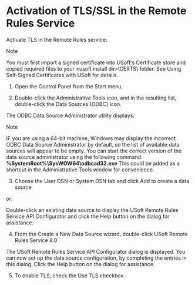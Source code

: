 # Activation of TLS/SSL in the Remote Rules Service

Activate TLS in the Remote Rules service:

> [!NOTE]
> You must first import a signed certificate into USoft's Certificate store and copied required files to your \<usoft install dir>\\CERTS\\ folder. See Using Self-Signed Certificates with USoft for details.

1. Open the Control Panel from the Start menu.

2. Double-click the Administrative Tools icon, and in the resulting list, double-click the Data Sources (ODBC) icon.

The ODBC Data Source Administrator utility displays.

> [!NOTE]
> IF you are using a 64-bit machine, Windows may display the incorrect ODBC Data Source Administrator by default, so the list of available data sources will appear to be empty. You can start the correct version of the data source administrator using the following command:
> **%SystemRoot%\\SysWOW64\\odbcad32.exe**
> This could be added as a shortcut in the Administrative Tools window for convenience.

3. Choose the User DSN or System DSN tab and click Add to create a data source

*or:*

Double-click an existing data source to display the USoft Remote Rules Service API Configurator and click the Help button on the dialog for assistance.

4. From the Create a New Data Source wizard, double-click USoft Remote Rules Service 8.0

The USoft Remote Rules Service API Configurator dialog is displayed. You can now set up the data source configuration, by completing the entries in this dialog. Click the Help button on the dialog for assistance.

5. To enable TLS, check the Use TLS checkbox.